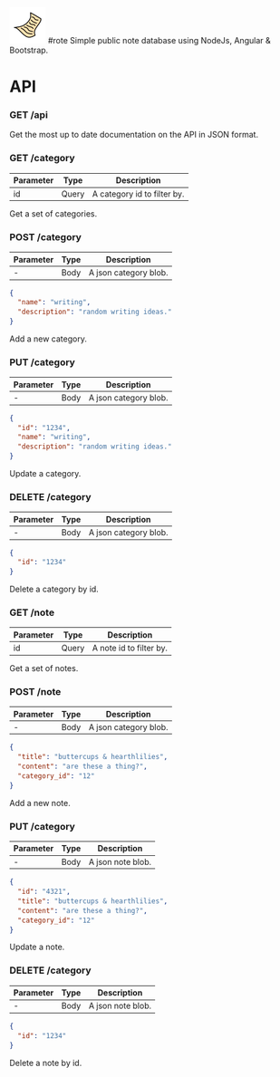 ![rote icon](https://github.com/Cygnut/rote/blob/master/web/public/img/content/roteIcon-64x64-Transparent.png)
#rote
Simple public note database using NodeJs, Angular & Bootstrap.

# API

### GET /api
Get the most up to date documentation on the API in JSON format.

### GET /category

| Parameter | Type | Description |
| --------- | ---- | ----------- |
| id | Query | A category id to filter by. |

Get a set of categories.

### POST /category

| Parameter | Type | Description |
| --------- | ---- | ----------- |
| - | Body | A json category blob. |

```json
{ 
  "name": "writing", 
  "description": "random writing ideas."
}
```

Add a new category.

### PUT /category

| Parameter | Type | Description |
| --------- | ---- | ----------- |
| - | Body | A json category blob. |

```json
{ 
  "id": "1234",
  "name": "writing", 
  "description": "random writing ideas."
}
```

Update a category.

### DELETE /category

| Parameter | Type | Description |
| --------- | ---- | ----------- |
| - | Body | A json category blob. |

```json
{ 
  "id": "1234"
}
```

Delete a category by id.

### GET /note

| Parameter | Type | Description |
| --------- | ---- | ----------- |
| id | Query | A note id to filter by. |

Get a set of notes.

### POST /note

| Parameter | Type | Description |
| --------- | ---- | ----------- |
| - | Body | A json category blob. |

```json
{ 
  "title": "buttercups & hearthlilies", 
  "content": "are these a thing?",
  "category_id": "12"
}
```

Add a new note.

### PUT /category

| Parameter | Type | Description |
| --------- | ---- | ----------- |
| - | Body | A json note blob. |

```json
{ 
  "id": "4321",
  "title": "buttercups & hearthlilies", 
  "content": "are these a thing?",
  "category_id": "12"
}
```

Update a note.

### DELETE /category

| Parameter | Type | Description |
| --------- | ---- | ----------- |
| - | Body | A json note blob. |

```json
{ 
  "id": "1234"
}
```
Delete a note by id.
